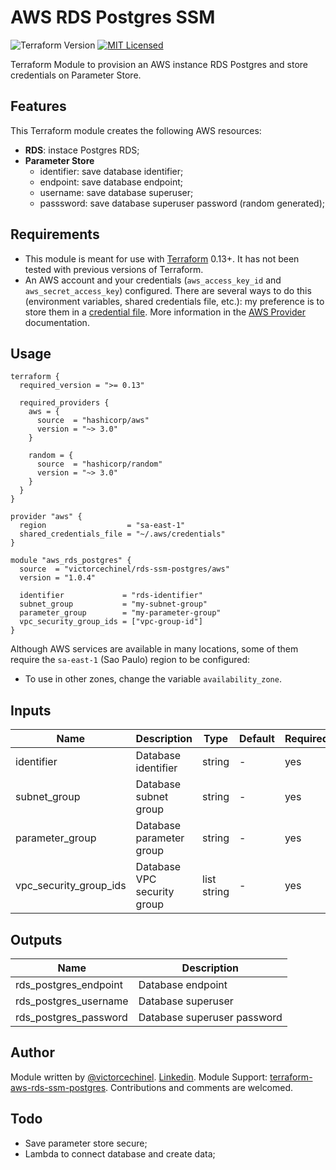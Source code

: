 # AWS RDS Postgres SSM

![Terraform Version](https://img.shields.io/badge/tf-%3E%3D0.13.6-blue.svg) [![MIT Licensed](https://img.shields.io/badge/license-MIT-green.svg)](https://tldrlegal.com/license/mit-license)

Terraform Module to provision an AWS instance RDS Postgres and store credentials on Parameter Store.

## Features

This Terraform module creates the following AWS resources:

* **RDS**: instace Postgres RDS;
* **Parameter Store**
  * identifier: save database identifier;
  * endpoint: save database endpoint;
  * username: save database superuser;
  * passsword: save database superuser password (random generated);

## Requirements

* This module is meant for use with [Terraform](https://www.terraform.io/downloads.html) 0.13+. It has not been tested with previous versions of Terraform.
* An AWS account and your credentials (`aws_access_key_id` and `aws_secret_access_key`) configured. There are several ways to do this (environment variables, shared credentials file, etc.): my preference is to store them in a [credential file](https://docs.aws.amazon.com/cli/latest/userguide/cli-configure-files.html). More information in the [AWS Provider](https://www.terraform.io/docs/providers/aws/index.html) documentation.

## Usage

```HCL
terraform {
  required_version = ">= 0.13"

  required_providers {
    aws = {
      source  = "hashicorp/aws"
      version = "~> 3.0"
    }

    random = {
      source  = "hashicorp/random"
      version = "~> 3.0"
    }
  }
}

provider "aws" {
  region                  = "sa-east-1"
  shared_credentials_file = "~/.aws/credentials"
}

module "aws_rds_postgres" {
  source  = "victorcechinel/rds-ssm-postgres/aws"
  version = "1.0.4"

  identifier             = "rds-identifier"
  subnet_group           = "my-subnet-group"
  parameter_group        = "my-parameter-group"
  vpc_security_group_ids = ["vpc-group-id"]
}
```

Although AWS services are available in many locations, some of them require the `sa-east-1` (Sao Paulo) region to be configured:

* To use in other zones, change the variable `availability_zone`.


## Inputs

| Name                   | Description                 | Type        | Default | Required |
| ---------------------- | --------------------------- | ----------- | ------- | -------- |
| identifier             | Database identifier         | string      | -       | yes      |
| subnet_group           | Database subnet group       | string      | -       | yes      |
| parameter_group        | Database parameter group    | string      | -       | yes      |
| vpc_security_group_ids | Database VPC security group | list string | -       | yes      |

## Outputs

| Name                  | Description                 |
| --------------------- | --------------------------- |
| rds_postgres_endpoint | Database endpoint           |
| rds_postgres_username | Database superuser          |
| rds_postgres_password | Database superuser password |

## Author

Module written by [@victorcechinel](https://github.com/victorcechinel). 
[Linkedin](https://www.linkedin.com/in/victorcechinelr/). 
Module Support: [terraform-aws-rds-ssm-postgres](https://github.com/victorcechinel/terraform-aws-rds-ssm-postgres). 
Contributions and comments are welcomed.

## Todo

* Save parameter store secure;
* Lambda to connect database and create data;